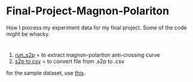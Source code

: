 # Final-Project-Magnon-Polariton
How I process my experiment data for my final project. Some of the code might be whacky.

#
1. [run_s2p](run_s2p.ipynb) = to extract magnon-polariton anti-crossing curve
2. [s2p to csv](s2p_to_csv.ipynb) = to convert file from .s2p to .csv

for the sample dataset, use [this](dataset_example.rar).
